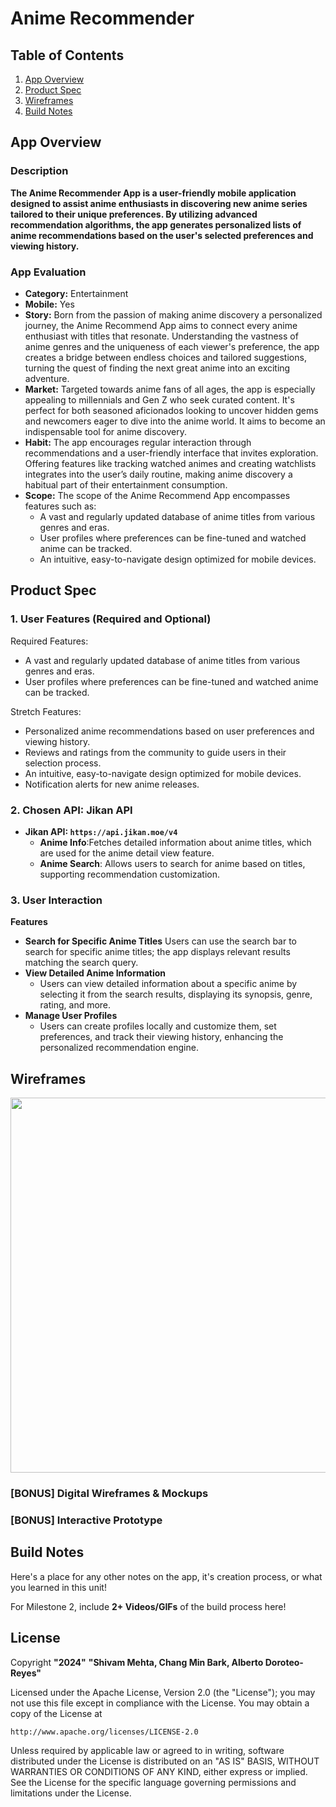 # **Anime Recommender**

## Table of Contents

1. [App Overview](#App-Overview)
1. [Product Spec](#Product-Spec)
1. [Wireframes](#Wireframes)
1. [Build Notes](#Build-Notes)

## App Overview

### Description 

**The Anime Recommender App is a user-friendly mobile application designed to assist anime enthusiasts in discovering new anime series tailored to their unique preferences. By utilizing advanced recommendation algorithms, the app generates personalized lists of anime recommendations based on the user's selected preferences and viewing history.**

### App Evaluation

<!-- Evaluation of your app across the following attributes -->

   - **Category:** Entertainment
   - **Mobile:** Yes
   - **Story:** Born from the passion of making anime discovery a personalized journey, the Anime Recommend App aims to connect every anime enthusiast with titles that resonate. Understanding the vastness of anime genres and the uniqueness of each viewer's preference, the app creates a bridge between endless choices and tailored suggestions, turning the quest of finding the next great anime into an exciting adventure.
   - **Market:** Targeted towards anime fans of all ages, the app is especially appealing to millennials and Gen Z who seek curated content. It's perfect for both seasoned aficionados looking to uncover hidden gems and newcomers eager to dive into the anime world. It aims to become an indispensable tool for anime discovery. 
   - **Habit:** The app encourages regular interaction through recommendations and a user-friendly interface that invites exploration. Offering features like tracking watched animes and creating watchlists integrates into the user’s daily routine, making anime discovery a habitual part of their entertainment consumption.
   - **Scope:** The scope of the Anime Recommend App encompasses features such as:
     - A vast and regularly updated database of anime titles from various genres and eras.
     - User profiles where preferences can be fine-tuned and watched anime can be tracked.
     - An intuitive, easy-to-navigate design optimized for mobile devices.

## Product Spec

### 1. User Features (Required and Optional)

Required Features:

- A vast and regularly updated database of anime titles from various genres and eras. 
- User profiles where preferences can be fine-tuned and watched anime can be tracked.

Stretch Features:

- Personalized anime recommendations based on user preferences and viewing history.
- Reviews and ratings from the community to guide users in their selection process.
- An intuitive, easy-to-navigate design optimized for mobile devices.
- Notification alerts for new anime releases.

### 2. Chosen API: Jikan API

- **Jikan API: `https://api.jikan.moe/v4`**
  -  **Anime Info**:Fetches detailed information about anime titles, which are used for the anime detail view feature.
  - **Anime Search**: Allows users to search for anime based on titles, supporting recommendation customization.

### 3. User Interaction

**Features**

- **Search for Specific Anime Titles**
  Users can use the search bar to search for specific anime titles; the app displays relevant results matching the search query.
- **View Detailed Anime Information**
  - Users can view detailed information about a specific anime by selecting it from the search results, displaying its synopsis, genre, rating, and more.
- **Manage User Profiles**
  - Users can create profiles locally and customize them, set preferences, and track their viewing history, enhancing the personalized recommendation engine.

## Wireframes
<!-- Add a picture of your hand-sketched wireframes in this section -->
<img src="YOUR_WIREFRAME_IMAGE_URL" width=600>

### [BONUS] Digital Wireframes & Mockups

### [BONUS] Interactive Prototype

## Build Notes

Here's a place for any other notes on the app, it's creation 
process, or what you learned in this unit!  

For Milestone 2, include **2+ Videos/GIFs** of the build process here!

## License

Copyright **"2024"** **"Shivam Mehta, Chang Min Bark, Alberto Doroteo-Reyes"**

Licensed under the Apache License, Version 2.0 (the "License");
you may not use this file except in compliance with the License.
You may obtain a copy of the License at

    http://www.apache.org/licenses/LICENSE-2.0

Unless required by applicable law or agreed to in writing, software
distributed under the License is distributed on an "AS IS" BASIS,
WITHOUT WARRANTIES OR CONDITIONS OF ANY KIND, either express or implied.
See the License for the specific language governing permissions and
limitations under the License.

